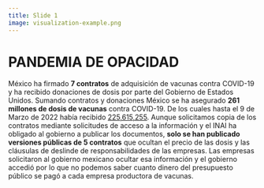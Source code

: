 ```yaml
---
title: Slide 1
image: visualization-example.png
---
```


# PANDEMIA DE OPACIDAD

México ha firmado **7 contratos** de adquisición de vacunas contra COVID-19 y ha recibido donaciones de dosis por parte del Gobierno de Estados Unidos. Sumando contratos y donaciones México se ha asegurado **261 millones de dosis de vacunas** contra COVID-19. De los cuales hasta el 9 de Marzo de 2022 había recibido [225,615,255](https://transparencia.sre.gob.mx/gestion-diplomatica-vacunas-covid/). Aunque solicitamos copia de los contratos mediante solicitudes de acceso a la información y el INAI ha obligado al gobierno a publicar los documentos, **solo se han publicado versiones públicas de 5 contratos** que ocultan el precio de las dosis y las cláusulas de deslinde de responsabilidades de las empresas. Las empresas solicitaron al gobierno mexicano ocultar esa información y el gobierno accedió por lo que no podemos saber cuanto dinero del presupuesto público se pagó a cada empresa productora de vacunas.
